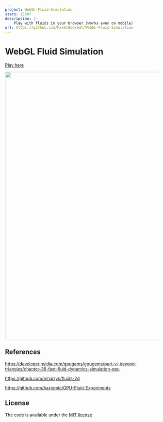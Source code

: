 ```yaml
---
project: WebGL-Fluid-Simulation
stars: 15507
description: |-
    Play with fluids in your browser (works even on mobile)
url: https://github.com/PavelDoGreat/WebGL-Fluid-Simulation
---
```


# WebGL Fluid Simulation

[Play here](https://paveldogreat.github.io/WebGL-Fluid-Simulation/)

<img src="/screenshot.jpg?raw=true" width="880">

## References

https://developer.nvidia.com/gpugems/gpugems/part-vi-beyond-triangles/chapter-38-fast-fluid-dynamics-simulation-gpu

https://github.com/mharrys/fluids-2d

https://github.com/haxiomic/GPU-Fluid-Experiments

## License

The code is available under the [MIT license](LICENSE)

